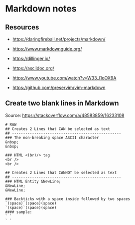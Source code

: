 # Markdown notes

## Resources
- <https://daringfireball.net/projects/markdown/>
- <https://www.markdownguide.org/>
- <https://dillinger.io/>
- <https://asciidoc.org/>
- <https://www.youtube.com/watch?v=W33_l1oOX9A>

- <https://github.com/preservim/vim-markdown>


## Create two blank lines in Markdown
Source: https://stackoverflow.com/a/48583859/16233108
```
# RAW
## Creates 2 Lines that CAN be selected as text
## -------------------------------------------------
### The non-breaking space ASCII character
&nbsp;
&nbsp;

### HTML <(br)/> tag
<br />
<br />

## Creates 2 Lines that CANNOT be selected as text
## -------------------------------------------------
### HTML Entity &NewLine;
&NewLine;
&NewLine;

### Backticks with a space inside followed by two spaces
`(space)`(space)(space)
`(space)`(space)(space)
#### sample:
` `  
` `


```
